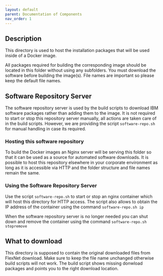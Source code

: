 ```yaml
---
layout: default
parent: Documentation of Components
nav_order: 1
---
```

## Description

This directory is used to host the installation packages that will be used inside of a Docker image. 

All packages required for building the corresponding image should be located in this folder without using any subfolders. You must download the software before building the image(s). File names are important so please keep the default file names.

##  Software Repository Server
The software repository server is used by the build scripts to download IBM software packages rather than adding them to the image. It is not required to start or stop this repository server manually, all actions are taken care of in the build scripts. However, we are providing the script ```software-repo.sh``` for manual handling in case its required.

### Hosting this software repository

To build the Docker images an Nginx server will be serving this folder so that it can be used as a source for automated software downloads. It is possible to host this repository elsewhere in your corporate environment as long as it is accessible via HTTP and the folder structure and file names remain the same.

### Using the Software Repository Server

Use the script ```software-repo.sh``` to start or stop an nginx container which will host this directory for HTTP access. The script also allows to obtain the IP address of the container using the command ```software-repo.sh ip```

When the software repository server is no longer needed you can shut down and remove the container using the command ```software-repo.sh stopremove```

## What to download

This directory is supposed to contain the original downloaded files from FlexNet download. 
Make sure to keep the file name unchanged otherwise build scripts will not work.
The build script shows missing donwload packages and points you to the right download location.

